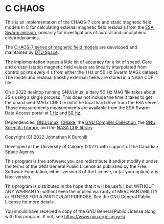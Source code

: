 # C CHAOS

This is an implementation of the CHAOS-7 core and static magnetic field models in C for calculating external magnetic field residuals from the [ESA Swarm mission](https://www.esa.int/Applications/Observing_the_Earth/FutureEO/Swarm), primarily for investigations of auroral and ionospheric electrodynamics.

The [CHAOS-7 series of magnetic field models](http://www.spacecenter.dk/files/magnetic-models/CHAOS-7/) are developed and maintained by [DTU Space](https://www.space.dtu.dk/english/research/scientific_data_and_models/magnetic_field_models).

The implementation trades a little bit of accuracy for a lot of speed. Core and crustal (static) magnetic field values are linearly interpolated from control points every 4 s from either the 1 Hz or 50 Hz Swarm MAGx dataset. The model and residual (mostly external) fields are stored in a NASA CDF file.

On a 2022 desktop running GNU/Linux, a daily 50 Hz MAG file takes about 25 s using a single process. This does not include the time it takes to get the unarchived MAGx CDF file onto the local hard drive from the ESA server. Those measurements measurements are available from the ESA Swarm Data Access portal at [1 Hz](https://swarm-diss.eo.esa.int/#swarm%2FLevel1b%2FLatest_baselines%2FMAGx_LR) and [50 Hz](https://swarm-diss.eo.esa.int/#swarm%2FLevel1b%2FLatest_baselines%2FMAGx_HR).

Dependencies: [GNU/Linux](https://www.getgnulinux.org/en/linux), [CMake](https://cmake.org), the [GNU Compiler Collection](https://gcc.gnu.org), the [GNU Scientifc Library](https://www.gnu.org/software/gsl/), and the [NASA CDF library](https://cdf.gsfc.nasa.gov).

Copyright (C) 2022   Johnathan K Burchill

Developed at the University of Calgary (2022) with support of the Canadian Space Agency. 

This program is free software: you can redistribute it and/or modify
it under the terms of the GNU General Public License as published by
the Free Software Foundation, either version 3 of the License, or
(at your option) any later version.

This program is distributed in the hope that it will be useful,
but WITHOUT ANY WARRANTY; without even the implied warranty of
MERCHANTABILITY or FITNESS FOR A PARTICULAR PURPOSE.  See the
GNU General Public License for more details.

You should have received a copy of the GNU General Public License
along with this program.  If not, see <https://www.gnu.org/licenses/>.
